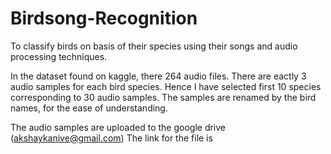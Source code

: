 # Birdsong-Recognition
To classify birds on basis of their species using their songs and audio processing techniques.

In the dataset found on kaggle, there 264 audio files. There are eactly 3 audio samples for each bird species. Hence I have selected first 10 species corresponding to 30 audio samples. The samples are renamed by the bird names, for the ease of understanding.

The audio samples are uploaded to the google drive (akshaykanive@gmail.com)
The link for the file is
